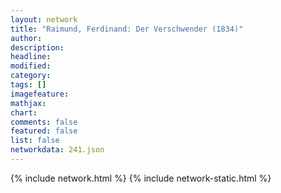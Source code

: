 ```yaml
---
layout: network
title: "Raimund, Ferdinand: Der Verschwender (1834)"
author:
description:
headline:
modified:
category:
tags: []
imagefeature: 
mathjax: 
chart: 
comments: false
featured: false
list: false
networkdata: 241.json
---
```

{% include network.html %}
{% include network-static.html %}

